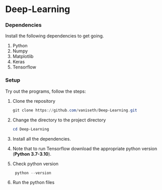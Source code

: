 # Deep-Learning

### Dependencies

Install the following dependencies to get going.

1. Python
2. Numpy
3. Matplotlib
4. Keras
5. Tensorflow

### Setup

Try out the programs, follow the steps:

1. Clone the repository

   ```powershell
   git clone https://github.com/vaniseth/Deep-Learning.git
   ```
2. Change the directory to the project directory

   ```powershell
   cd Deep-Learning
   ```
3. Install all the dependencies.
4. Note that to run Tensorflow download the appropriate python version (**Python 3.7-3.10**).
5. Check python version

   ```powershell
    python --version
   ```
6. Run the python files
